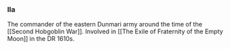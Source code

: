 ### Ila

The commander of the eastern Dunmari army around the time of the [[Second Hobgoblin War]]. Involved in [[The Exile of Fraternity of the Empty Moon]] in the DR 1610s.


